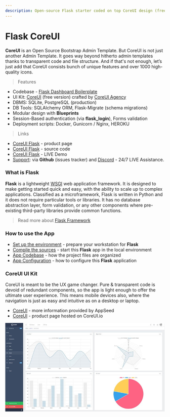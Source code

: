```yaml
---
description: Open-source Flask starter coded on top CoreUI design (free version).
---
```


# Flask CoreUI

**CoreUI** is an Open Source Bootstrap Admin Template. But CoreUI is not just another Admin Template. It goes way beyond hitherto admin templates thanks to transparent code and file structure. And if that's not enough, let’s just add that CoreUI consists bunch of unique features and over 1000 high-quality icons. 

> Features

* Codebase - [Flask Dashboard Boilerplate](../../boilerplate-code/flask-dashboard.md)
* UI Kit: [CoreUI](../../content/bootstrap-template/coreui.md) \(free version\) crafted by [CoreUI Agency](../../content/partners/coreui.md)
* DBMS: SQLite, PostgreSQL \(production\)
* DB Tools: SQLAlchemy ORM, Flask-Migrate \(schema migrations\)
* Modular design with **Blueprints**
* Session-Based authentication \(via **flask\_login**\), Forms validation
* Deployment scripts: Docker, Gunicorn / Nginx, HEROKU 

> Links

* [CoreUI Flask](https://appseed.us/admin-dashboards/flask-dashboard-coreui) - product page
* [CoreUI Flask](https://github.com/app-generator/flask-dashboard-coreui) - source code
* [CoreUI Flask](https://flask-coreui.appseed-srv1.com/) - LIVE Demo
* [Support](https://appseed.us/support):  via **Github** \(issues tracker\) and [Discord](https://discord.gg/fZC6hup) - 24/7 LIVE Assistance. 

### 

### What is Flask

**Flask** is a lightweight [WSGI](https://github.com/app-generator/docs/tree/2d3c04f4ed5d5acb419403f9daf8099709339734/what-is/wsgi/README.md) web application framework. It is designed to make getting started quick and easy, with the ability to scale up to complex applications. Classified as a microframework, Flask is written in Python and it does not require particular tools or libraries. It has no database abstraction layer, form validation, or any other components where pre-existing third-party libraries provide common functions.

> Read more about [Flask Framework](../../content/what-is/flask.md)



### How to use the App

* [Set up the environment](../../boilerplate-code/flask-dashboard.md#environment) - prepare your workstation for **Flask**
* [Compile the sources](../../boilerplate-code/flask-dashboard.md#build-the-app-1) - start this **Flask** app in the local environment
* [App Codebase](../../boilerplate-code/flask-dashboard.md#app-codebase) - how the project files are organized
* [App Configuration](../../boilerplate-code/flask-dashboard.md#app-configuration) - how to configure this **Flask** application



### CoreUI UI Kit

CoreUI is meant to be the UX game changer. Pure & transparent code is devoid of redundant components, so the app is light enough to offer the ultimate user experience. This means mobile devices also, where the navigation is just as easy and intuitive as on a desktop or laptop. 

* [CoreUI](../../content/bootstrap-template/coreui.md) - more information provided by AppSeed
* [CoreUI](https://bit.ly/2VTDaxg) - product page hosted on CoreUI.io 

![CoreUI - Open-source Bootstrap Template.](../../.gitbook/assets/docs-coreui-screen.jpg)

